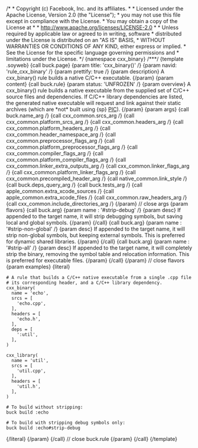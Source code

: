 /\* \* Copyright (c) Facebook, Inc. and its affiliates. \* \* Licensed
under the Apache License, Version 2.0 (the \"License\"); \* you may not
use this file except in compliance with the License. \* You may obtain a
copy of the License at \* \* http://www.apache.org/licenses/LICENSE-2.0
\* \* Unless required by applicable law or agreed to in writing,
software \* distributed under the License is distributed on an \"AS IS\"
BASIS, \* WITHOUT WARRANTIES OR CONDITIONS OF ANY KIND, either express
or implied. \* See the License for the specific language governing
permissions and \* limitations under the License. \*/ {namespace
cxx_binary} /\*\*\*/ {template .soyweb} {call buck.page} {param title:
\'cxx_binary()\' /} {param navid: \'rule_cxx_binary\' /} {param
prettify: true /} {param description} A cxx_binary() rule builds a
native C/C++ executable. {/param} {param content} {call buck.rule}
{param status: \'UNFROZEN\' /} {param overview} A cxx_binary() rule
builds a native executable from the supplied set of C/C++ source files
and dependencies. If C/C++ library dependencies are listed, the
generated native executable will request and link against their static
archives (which are \*not\* built using {sp}
[PIC](http://en.wikipedia.org/wiki/Position-independent_code)). {/param}
{param args} {call buck.name_arg /} {call cxx_common.srcs_arg /} {call
cxx_common.platform_srcs_arg /} {call cxx_common.headers_arg /} {call
cxx_common.platform_headers_arg /} {call cxx_common.header_namespace_arg
/} {call cxx_common.preprocessor_flags_arg /} {call
cxx_common.platform_preprocessor_flags_arg /} {call
cxx_common.compiler_flags_arg /} {call
cxx_common.platform_compiler_flags_arg /} {call
cxx_common.linker_extra_outputs_arg /} {call cxx_common.linker_flags_arg
/} {call cxx_common.platform_linker_flags_arg /} {call
cxx_common.precompiled_header_arg /} {call native_common.link_style /}
{call buck.deps_query_arg /} {call buck.tests_arg /} {call
apple_common.extra_xcode_sources /} {call apple_common.extra_xcode_files
/} {call cxx_common.raw_headers_arg /} {call
cxx_common.include_directories_arg /} {/param} // close args {param
flavors} {call buck.arg} {param name : \'#strip-debug\' /} {param desc}
If appended to the target name, it will strip debugging symbols, but
saving local and global symbols. {/param} {/call} {call buck.arg} {param
name : \'#strip-non-global\' /} {param desc} If appended to the target
name, it will strip non-global symbols, but keeping external symbols.
This is preferred for dynamic shared libraries. {/param} {/call} {call
buck.arg} {param name : \'#strip-all\' /} {param desc} If appended to
the target name, it will completely strip the binary, removing the
symbol table and relocation information. This is preferred for
executable files. {/param} {/call} {/param} // close flavors {param
examples} {literal}

``` {.prettyprint .lang-py}
# A rule that builds a C/C++ native executable from a single .cpp file
# its corresponding header, and a C/C++ library dependency.
cxx_binary(
  name = 'echo',
  srcs = [
    'echo.cpp',
  ],
  headers = [
    'echo.h',
  ],
  deps = [
    ':util',
  ],
)

cxx_library(
  name = 'util',
  srcs = [
    'util.cpp',
  ],
  headers = [
    'util.h',
  ],
)

# To build without stripping:
buck build :echo

# To build with stripping debug symbols only:
buck build :echo#strip-debug
```

{/literal} {/param} {/call} // close buck.rule {/param} {/call}
{/template}
